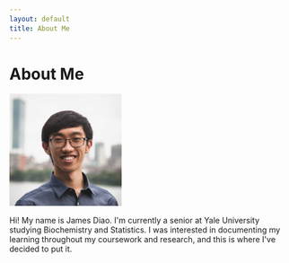 ```yaml
---  
layout: default  
title: About Me  
---
```


About Me
========

<img src="/img/Boston_Headshot.jpg" alt="Boston_Headshot" style="width: 200px;"/>

Hi! My name is James Diao. I'm currently a senior at Yale University
studying Biochemistry and Statistics. I was interested in documenting my
learning throughout my coursework and research, and this is where I've
decided to put it.

